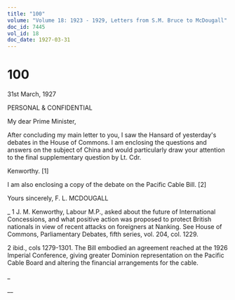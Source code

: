 ```yaml
---
title: "100"
volume: "Volume 18: 1923 - 1929, Letters from S.M. Bruce to McDougall"
doc_id: 7445
vol_id: 18
doc_date: 1927-03-31
---
```


# 100

31st March, 1927

PERSONAL &amp; CONFIDENTIAL

My dear Prime Minister,

After concluding my main letter to you, I saw the Hansard of yesterday's debates in the House of Commons. I am enclosing the questions and answers on the subject of China and would particularly draw your attention to the final supplementary question by Lt. Cdr.

Kenworthy. [1]

I am also enclosing a copy of the debate on the Pacific Cable Bill. [2]

Yours sincerely, F. L. MCDOUGALL 

_ 1 J. M. Kenworthy, Labour M.P., asked about the future of International Concessions, and what positive action was proposed to protect British nationals in view of recent attacks on foreigners at Nanking. See House of Commons, Parliamentary Debates, fifth series, vol. 204, col. 1229.

2 ibid., cols 1279-1301. The Bill embodied an agreement reached at the 1926 Imperial Conference, giving greater Dominion representation on the Pacific Cable Board and altering the financial arrangements for the cable.

_

__
